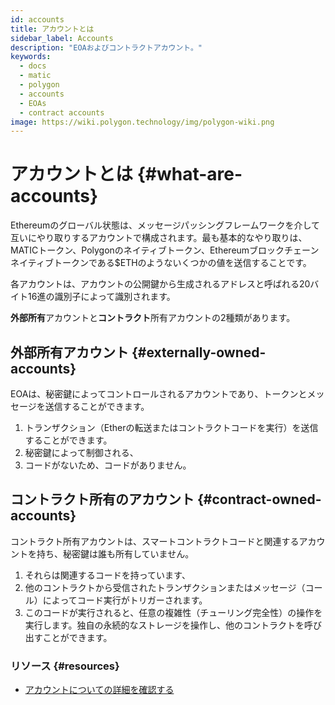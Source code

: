 ```yaml
---
id: accounts
title: アカウントとは
sidebar_label: Accounts
description: "EOAおよびコントラクトアカウント。"
keywords:
  - docs
  - matic
  - polygon
  - accounts
  - EOAs
  - contract accounts
image: https://wiki.polygon.technology/img/polygon-wiki.png
---
```


# アカウントとは {#what-are-accounts}

Ethereumのグローバル状態は、メッセージパッシングフレームワークを介して互いにやり取りするアカウントで構成されます。最も基本的なやり取りは、MATICトークン、Polygonのネイティブトークン、Ethereumブロックチェーンネイティブトークンである$ETHのようないくつかの値を送信することです。

各アカウントは、アカウントの公開鍵から生成されるアドレスと呼ばれる20バイト16進の識別子によって識別されます。

**外部所有**アカウントと**コントラクト**所有アカウントの2種類があります。

## 外部所有アカウント {#externally-owned-accounts}

EOAは、秘密鍵によってコントロールされるアカウントであり、トークンとメッセージを送信することができます。

1. トランザクション（Etherの転送またはコントラクトコードを実行）を送信することができます。
2. 秘密鍵によって制御される、
3. コードがないため、コードがありません。

## コントラクト所有のアカウント {#contract-owned-accounts}
コントラクト所有アカウントは、スマートコントラクトコードと関連するアカウントを持ち、秘密鍵は誰も所有していません。

1. それらは関連するコードを持っています、
2. 他のコントラクトから受信されたトランザクションまたはメッセージ（コール）によってコード実行がトリガーされます。
3. このコードが実行されると、任意の複雑性（チューリング完全性）の操作を実行します。独自の永続的なストレージを操作し、他のコントラクトを呼び出すことができます。

### リソース {#resources}

- [アカウントについての詳細を確認する](https://github.com/ethereum/homestead-guide/blob/master/source/contracts-and-transactions/account-types-gas-and-transactions.rst#externally-owned-accounts-eoas)
